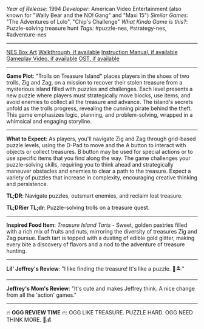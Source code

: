 *Year of Release*: 1994
*Developer*: American Video Entertainment (also known for "Wally Bear and the NO! Gang" and "Maxi 15")
*Similar Games*: "The Adventures of Lolo", "Chip's Challenge"
*What Kinda Game is this?*: Puzzle-solving treasure hunt
*Tags:* #puzzle-nes, #strategy-nes, #adventure-nes

---
[NES Box Art](https://www.google.com/search?tbm=isch&q=NES+Box+Art+Trolls+on+Treasure+Island) 
[Walkthrough, if available](https://www.google.com/search?q=Walkthrough+NES+Trolls+on+Treasure+Island)
[Instruction Manual, if available](https://www.google.com/search?q=NES+Instruction+Manual+Trolls+on+Treasure+Island)
[Gameplay Video, if available](https://www.youtube.com/results?search_query=gameplay+NES+Trolls+on+Treasure+Island) 
[OST, if available](https://www.youtube.com/results?search_query=gameplay+NES+Trolls+on+Treasure+Island+OST)

- - -
**Game Plot**: "Trolls on Treasure Island" places players in the shoes of two trolls, Zig and Zag, on a mission to recover their stolen treasure from a mysterious island filled with puzzles and challenges. Each level presents a new puzzle where players must strategically move blocks, use items, and avoid enemies to collect all the treasure and advance. The island's secrets unfold as the trolls progress, revealing the cunning pirate behind the theft. This game emphasizes logic, planning, and problem-solving, wrapped in a whimsical and engaging storyline.

- - -
**What to Expect**: As players, you'll navigate Zig and Zag through grid-based puzzle levels, using the D-Pad to move and the A button to interact with objects or collect treasures. B button may be used for special actions or to use specific items that you find along the way. The game challenges your puzzle-solving skills, requiring you to think ahead and strategically maneuver obstacles and enemies to clear a path to the treasure. Expect a variety of puzzles that increase in complexity, encouraging creative thinking and persistence.

**TL;DR**: Navigate puzzles, outsmart enemies, and reclaim lost treasure.

**TL;DRier TL;dr**: Puzzle-solving trolls on a treasure quest.

---
**Inspired Food Item**: *Treasure Island Tarts* - Sweet, golden pastries filled with a rich mix of fruits and nuts, mirroring the diversity of treasures Zig and Zag pursue. Each tart is topped with a dusting of edible gold glitter, making every bite a discovery of flavors and a nod to the adventure of treasure hunting.

---
**Lil' Jeffrey's Review**: "I like finding the treasure! It's like a puzzle. 🧩🏝️"

---
**Jeffrey's Mom's Review**: "It's cute and makes Jeffrey think. A nice change from all the 'action' games."

---
🔥 **OGG REVIEW TIME** 🔥: OGG LIKE TREASURE. PUZZLE HARD. OGG NEED THINK MORE. 🤔💰